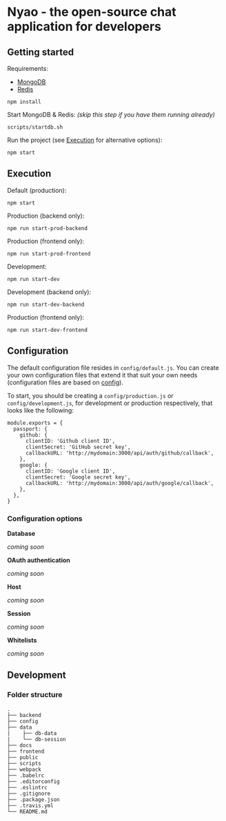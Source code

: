 # Nyao - the open-source chat application for developers

## Getting started

Requirements:

- [MongoDB](https://www.mongodb.com/)
- [Redis](https://redis.io)

```
npm install
```

Start MongoDB & Redis: *(skip this step if you have them running already)*

```
scripts/startdb.sh
```

Run the project (see [Execution](#execution) for alternative options):

```
npm start
```

## Execution

Default (production):

`npm start`

Production (backend only):

`npm run start-prod-backend`

Production (frontend only):

`npm run start-prod-frontend`

Development:

`npm run start-dev`

Development (backend only):

`npm run start-dev-backend`

Production (frontend only):

`npm run start-dev-frontend`

## Configuration

The default configuration file resides in `config/default.js`.
You can create your own configuration files that extend it that suit your own needs
(configuration files are based on [config](https://github.com/lorenwest/node-config)).

To start, you should be creating a `config/production.js` or `config/development.js`, for
development or production respectively, that looks like the following:

```
module.exports = {
  passport: {
    github: {
      clientID: 'Github client ID',
      clientSecret: 'GitHub secret key',
      callbackURL: 'http://mydomain:3000/api/auth/github/callback',
    },
    google: {
      clientID: 'Google client ID',
      clientSecret: 'Google secret key',
      callbackURL: 'http://mydomain:3000/api/auth/google/callback',
    },
  },
}
```

### Configuration options

**Database**

*coming soon*

**OAuth authentication**

*coming soon*

**Host**

*coming soon*

**Session**

*coming soon*

**Whitelists**

*coming soon*

## Development

### Folder structure

```
.
├── backend
├── config
├── data
|    ├── db-data
|    └── db-session
├── docs
├── frontend
├── public
├── scripts
├── webpack
├── .babelrc
├── .editorconfig
├── .eslintrc
├── .gitignore
├── .package.json
├── .travis.yml
└── README.md
```